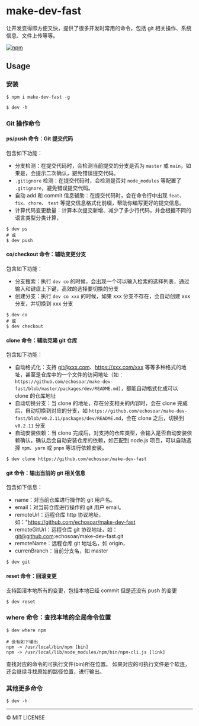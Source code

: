# make-dev-fast

让开发变得即方便又快，提供了很多开发时常用的命令，包括 git 相关操作、系统信息、文件上传等等。

[![npm](https://img.shields.io/npm/v/make-dev-fast.svg?style=flat)](https://www.npmjs.org/package/make-dev-fast)
<br />

## Usage
### 安装
```shell
$ npm i make-dev-fast -g

$ dev -h
```


### Git 操作命令

#### ps/push 命令：Git 提交代码

包含如下功能：
+ 分支检测：在提交代码时，会检测当前提交的分支是否为 `master` 或 `main`，如果是，会提示二次确认，避免错误提交代码。
+ `.gitignore` 检测：在提交代码时，会检测是否对 `node_modules` 等配置了 `.gitignore`，避免错误提交代码。
+ 自动 add 和 commit 信息辅助：在提交代码时，会在命令行中出现 `feat`、`fix`、`chore`、 `test` 等提交信息格式化前缀，帮助你编写更好的提交信息。
+ 计算代码变更数量：计算本次提交新增、减少了多少行代码，并会根据不同的语言类型分类计算，

```shell
$ dev ps
# 或
$ dev push
```

#### co/checkout 命令：辅助变更分支

包含如下功能：
+ 分支搜索：执行 `dev co` 的时候，会出现一个可以输入检索的选择列表，通过输入和键盘上下键，高效的选择要切换的分支
+ 创建分支：执行 `dev co xxx` 的时候，如果 xxx 分支不存在，会自动创建 xxx 分支，并切换到 xxx 分支

```shell
$ dev co
# 或
$ dev checkout
```

#### clone 命令：辅助克隆 git 仓库

包含如下功能：
+ 自动格式化：支持 git@xxx.com、https://xxx.com/xxx 等等多种格式的地址，甚至是仓库中的一个文件的访问地址（如：`https://github.com/echosoar/make-dev-fast/blob/master/packages/dev/README.md`），都能自动格式化成可以 clone 的仓库地址
+ 自动切换分支：当 clone 的地址，存在分支相关的内容时，会在 clone 完成后，自动切换到对应的分支，如 `https://github.com/echosoar/make-dev-fast/blob/v0.2.11/packages/dev/README.md`，会在 clone 之后，切换到 `v0.2.11` 分支
+ 自动安装依赖：当 clone 完成后，对支持的仓库类型，会输入是否自动安装依赖确认，确认后会自动安装仓库的依赖，如匹配到 node.js 项目，可以自动选择 `npm`、`yarn` 或 `pnpm` 等进行依赖安装。

```shell
$ dev clone https://github.com/echosoar/make-dev-fast
```

#### git 命令：输出当前的 git 相关信息

包含如下信息：
+ name：对当前仓库进行操作的 git 用户名。
+ email：对当前仓库进行操作的 git 用户 email。
+ remoteUrl：远程仓库 http 协议地址，如："https://github.com/echosoar/make-dev-fast
+ remoteGitUrl：远程仓库 git 协议地址，如：git@github.com:echosoar/make-dev-fast.git
+ remoteName：远程仓库 git 地址名，如 origin，
+ currenBranch：当前分支名，如 master

```shell
$ dev git
```


#### reset 命令：回滚变更

支持回滚本地所有的变更，包括本地已经 commit 但是还没有 push 的变更

```shell
$ dev reset
```

### where 命令：查找本地的全局命令位置
```shell
$ dev where npm

# 会有如下输出
npm -> /usr/local/bin/npm [bin]
npm -> /usr/local/lib/node_modules/npm/bin/npm-cli.js [link]
```

查找对应的命令的可执行文件(bin)所在位置。
如果对应的可执行文件是个软连，还会继续寻找原始的路径位置，进行输出。

### 其他更多命令
```shell
$ dev -h
```
---
© MIT LICENSE